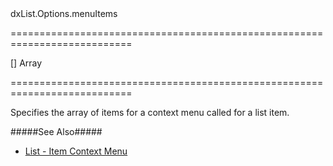 <!--id-->dxList.Options.menuItems<!--/id-->
===========================================================================
<!--default-->[]<!--/default-->
<!--type-->Array<Object><!--/type-->
===========================================================================

<!--shortDescription-->
Specifies the array of items for a context menu called for a list item.
<!--/shortDescription-->

<!--fullDescription-->
#####See Also#####
- [List - Item Context Menu](/Documentation/Guide/Widgets/List/Item_Context_Menu/)
<!--/fullDescription-->